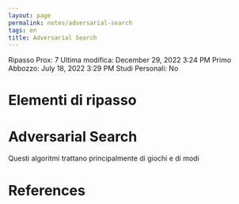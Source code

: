 ```yaml
---
layout: page
permalink: notes/adversarial-search
tags: en
title: Adversarial Search
---
```


Ripasso Prox: 7
Ultima modifica: December 29, 2022 3:24 PM
Primo Abbozzo: July 18, 2022 3:29 PM
Studi Personali: No

# Elementi di ripasso

# Adversarial Search

Questi algoritmi trattano principalmente di giochi e di modi



# References